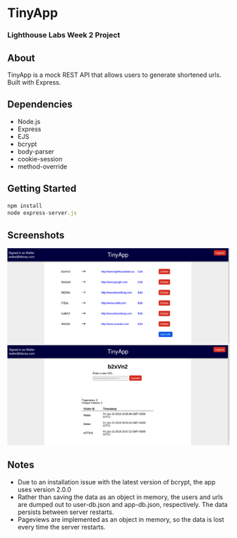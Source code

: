 # TinyApp
### Lighthouse Labs Week 2 Project

## About

TinyApp is a mock REST API that allows users to generate shortened urls.  Built with Express.

## Dependencies
- Node.js
- Express
- EJS
- bcrypt
- body-parser
- cookie-session
- method-override

## Getting Started
```javascript
npm install
node express-server.js
```

## Screenshots
!["Screenshot of url list"](https://github.com/dmyronuk/tiny-app/blob/master/screenshots/user-urls-list.png)
!["Screenshot of url list"](https://github.com/dmyronuk/tiny-app/blob/master/screenshots/single-url-info.png)

## Notes

- Due to an installation issue with the latest version of bcrypt, the app uses version 2.0.0
- Rather than saving the data as an object in memory, the users and urls are dumped out to user-db.json and app-db.json, respectively.  The data persists between server restarts.
- Pageviews are implemented as an object in memory, so the data is lost every time the server restarts.
